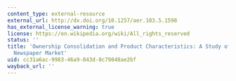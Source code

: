```yaml
---
content_type: external-resource
external_url: http://dx.doi.org/10.1257/aer.103.5.1598
has_external_license_warning: true
license: https://en.wikipedia.org/wiki/All_rights_reserved
status: ''
title: 'Ownership Consolidation and Product Characteristics: A Study of the U.S. Daily
  Newspaper Market'
uid: cc31a6ac-9983-46a9-843d-8c79848ae2bf
wayback_url: ''
---
```

